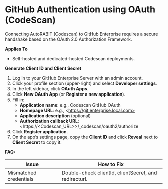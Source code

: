 # GitHub Authentication using OAuth (CodeScan)

Connecting AutoRABIT (Codescan) to GitHub Enterprise requires a secure handshake based on the OAuth 2.0 Authorization Framework.

**Applies To**

* Self-hosted and dedicated-hosted Codescan deployments.

**Generate Client ID and Client Secret**

1. Log in to your GitHub Enterprise Server with an admin account.
2. Click your profile section (upper-right) and select **Developer settings**.
3. In the left sidebar, click **OAuth Apps**.
4. Click **New OAuth App** (or **Register a new application**).
5. Fill in:
   * **Application name**: e.g., Codescan GitHub OAuth
   * **Homepage URL**: e.g., \<https://git.enterprise.local.com>
   * **Application description** (optional)
   * **Authorization callback URL**: \<https://\<Codescan\_URL>>/\_codescan/oauth2/authorize
6. Click **Register application**.
7. On the app’s settings page, copy the **Client ID** and click **Reveal** next to **Client Secret** to copy it.

**FAQ:**

| **Issue**              | **How to Fix**                                        |
| ---------------------- | ----------------------------------------------------- |
| Mismatched credentials | Double-check clientId, clientSecret, and redirecturl. |
